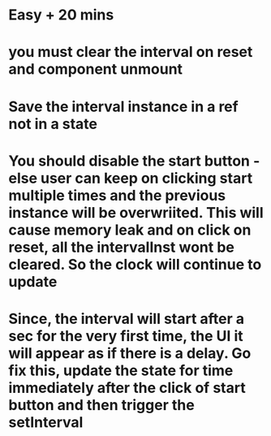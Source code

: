# Easy + 20 mins

# you must clear the interval on reset and component unmount
# Save the interval instance in a ref not in a state
# You should disable the start button - else user can keep on clicking start multiple times and the previous instance will be overwriited. This will cause memory leak and on click on reset, all the intervalInst wont be cleared. So the clock will continue to update
# Since, the interval will start after a sec for the very first time, the UI it will appear as if there is a delay. Go fix this, update the state for time immediately after the click of start button and then trigger the setInterval
    